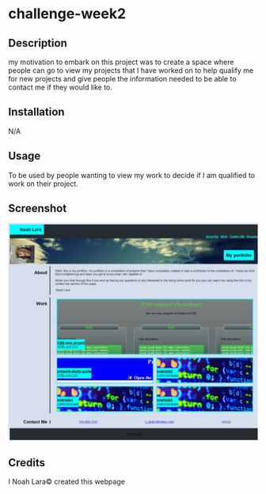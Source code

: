 # challenge-week2

## Description

my motivation to embark on this project was to create a space where people can go to view my projects that I have worked on to help qualify me for new projects and give people the information needed to be able to contact me if they would like to.

## Installation

N/A

## Usage

To be used by people wanting to view my work to decide if I am qualified to work on their project.

## Screenshot
![this is my portfolio webpage.](./assets/screenshot-webpage.jpeg)

## Credits

I Noah Lara© created this webpage
